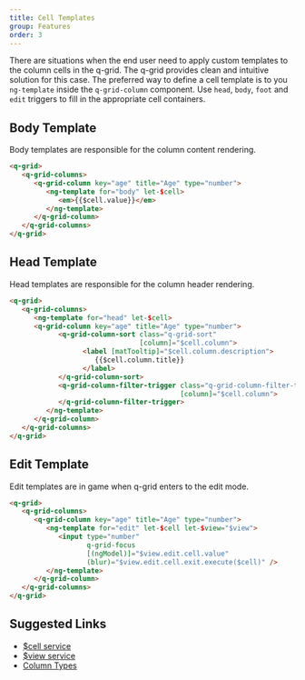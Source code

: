 ```yaml
---
title: Cell Templates
group: Features
order: 3
---
```


There are situations when the end user need to apply custom templates to the column cells in the q-grid. The q-grid provides clean and intuitive solution for this case. The preferred way to define a cell template is to you `ng-template` inside the `q-grid-column` component. Use `head`, `body`, `foot` and `edit` triggers to fill in the appropriate cell containers.

## Body Template

Body templates are responsible for the column content rendering.

```html
<q-grid>
   <q-grid-columns>
      <q-grid-column key="age" title="Age" type="number">
         <ng-template for="body" let-$cell>
            <em>{{$cell.value}}</em>
         </ng-template>
      </q-grid-column>
   </q-grid-columns>
</q-grid>
```

## Head Template

Head templates are responsible for the column header rendering.

```html
<q-grid>
   <q-grid-columns>
      <ng-template for="head" let-$cell>
      <q-grid-column key="age" title="Age" type="number">
            <q-grid-column-sort class="q-grid-sort"
                                [column]="$cell.column">
                  <label [matTooltip]="$cell.column.description">
                     {{$cell.column.title}}
                  </label>
            </q-grid-column-sort>
            <q-grid-column-filter-trigger class="q-grid-column-filter-trigger"                                       
                                          [column]="$cell.column">
            </q-grid-column-filter-trigger>
         </ng-template>
      </q-grid-column>
   </q-grid-columns>
</q-grid>
```

## Edit Template

Edit templates are in game when q-grid enters to the edit mode.

```html
<q-grid>
   <q-grid-columns>
      <q-grid-column key="age" title="Age" type="number">
         <ng-template for="edit" let-$cell let-$view="$view">
            <input type="number"
                   q-grid-focus
                   [(ngModel)]="$view.edit.cell.value"
                   (blur)="$view.edit.cell.exit.execute($cell)" />
         </ng-template>
      </q-grid-column>
   </q-grid-columns>
</q-grid>
```

## Suggested Links

* [$cell service](/reference/cell-service.html)
* [$view service](/reference/view-service.html)
* [Column Types](/column-type/grid-column.html)